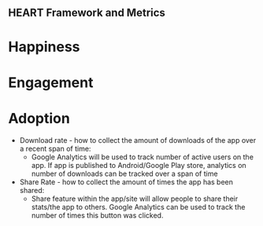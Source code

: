 ## HEART Framework and Metrics

# Happiness

# Engagement 

# Adoption
* Download rate - how to collect the amount of downloads of the app over a recent span of time:
  - Google Analytics will be used to track number of active users on the app. If app is published
  to Android/Google Play store, analytics on number of downloads can be tracked over a span of time
* Share Rate - how to collect the amount of times the app has been shared:
  - Share feature within the app/site will allow people to share their stats/the app to others. Google
  Analytics can be used to track the number of times this button was clicked. 



